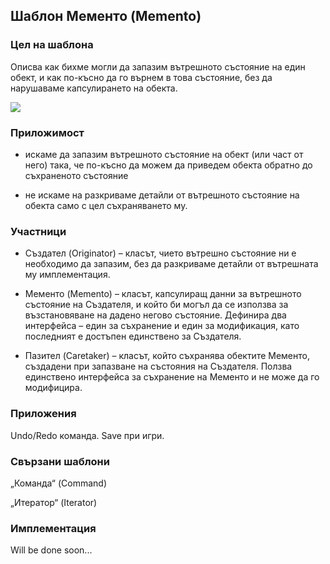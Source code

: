## Шаблон Мементо (Memento) ##

### Цел на шаблона ###

Описва как бихме могли да запазим вътрешното състояние на един обект, и как по-късно да го върнем в това състояние, без да нарушаваме капсулирането на обекта.

![](https://github.com/vesheff/Telerik/blob/master/08.High%20Quality%20Code/17.BehavioralPatterns/media/memento.png)

### Приложимост ###

- 	искаме да запазим вътрешното състояние на обект (или част от него) така, че по-късно да можем да приведем обекта обратно до съхраненото състояние 

- 	не искаме на разкриваме детайли от вътрешното състояние на обекта само с цел съхраняването му.

### Участници ###

- Създател (Originator) – класът, чието вътрешно състояние ни е необходимо да запазим, без да разкриваме детайли от вътрешната му имплементация.

- Мементо (Memento) – класът, капсулиращ данни за вътрешното състояние на Създателя, и който би могъл да се използва за възстановяване на дадено негово състояние. Дефинира два интерфейса – един за съхранение и един за модификация, като последният е достъпен единствено за Създателя.

- Пазител (Caretaker) – класът, който съхранява обектите Мементо, създадени при запазване на състояния на Създателя. Ползва единствено интерфейса за съхранение на Мементо и не може да го модифицира.

### Приложения ###
Undo/Redo команда.
Save при игри.

### Свързани шаблони ###
„Команда“ (Command)

„Итератор“ (Iterator) 

### Имплементация ###
Will be done soon...

```c#
    
```